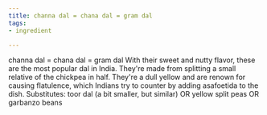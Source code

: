 ```yaml
---
title: channa dal = chana dal = gram dal
tags:
- ingredient

---
```

channa dal = chana dal = gram dal With their sweet and nutty flavor, these are the most popular dal in India. They're made from splitting a small relative of the chickpea in half. They're a dull yellow and are renown for causing flatulence, which Indians try to counter by adding asafoetida to the dish. Substitutes: toor dal (a bit smaller, but similar) OR yellow split peas OR garbanzo beans
